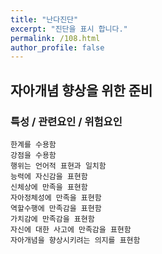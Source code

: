 ```yaml
---
title: "난다진단"
excerpt: "진단을 표시 합니다."
permalink: /108.html
author_profile: false
---
```

## 자아개념 향상을 위한 준비



### 특성 / 관련요인 / 위험요인

>                
    
    한계를 수용함
    강점을 수용함
    행위는 언어적 표현과 일치함
    능력에 자신감을 표현함
    신체상에 만족을 표현함
    자아정체성에 만족을 표현함
    역할수행에 만족감을 표현함
    가치감에 만족감을 표현함
    자신에 대한 사고에 만족감을 표현함
    자아개념을 향상시키려는 의지를 표현함
